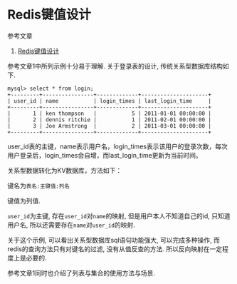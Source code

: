# Redis键值设计

参考文章

1. [Redis键值设计](https://blog.csdn.net/iloveyin/article/details/7105181)

参考文章1中所列示例十分易于理解. 关于登录表的设计, 传统关系型数据库结构如下.

```
mysql> select * from login;
+---------+----------------+-------------+---------------------+
| user_id | name           | login_times | last_login_time     |
+---------+----------------+-------------+---------------------+
|       1 | ken thompson   |           5 | 2011-01-01 00:00:00 |
|       2 | dennis ritchie |           1 | 2011-02-01 00:00:00 |
|       3 | Joe Armstrong  |           2 | 2011-03-01 00:00:00 |
+---------+----------------+-------------+---------------------+
```

user_id表的主键，name表示用户名，login_times表示该用户的登录次数，每次用户登录后，login_times会自增，而last_login_time更新为当前时间。

关系型数据转化为KV数据库，方法如下：

键名为`表名:主键值:列名`

键值为列值.

`user_id`为主键, 存在`user_id`对`name`的映射, 但是用户本人不知道自己的id, 只知道用户名, 所以还需要存在`name`对`user_id`的映射.

关于这个示例, 可以看出关系型数据库sql语句功能强大, 可以完成多种操作, 而redis的查询方法只有对键名的过滤, 没有从值反查的方法. 所以反向映射在一定程度上是必要的.

参考文章1同时也介绍了列表与集合的使用方法与场景.